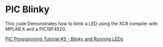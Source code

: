 # PIC Blinky
This code Demonstrates how to blink a LED using the XC8 compiler with MPLAB X and a PIC18F4520.

<a href="https://youtu.be/OBNpr4BSHA8">PIC Programming Tutorial #3 - Blinky and Running LEDs</a>













